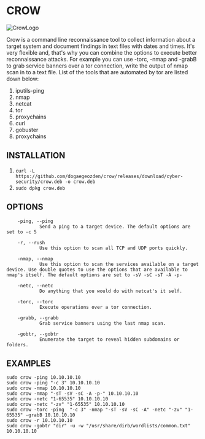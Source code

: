 # CROW
![CrowLogo](https://cdn.pixabay.com/photo/2017/01/31/17/00/animal-2025562_960_720.png)

Crow is a command line reconnaissance tool to collect information about a target system and document findings in text files with dates and times. It's very flexible and, that's why you can combine the options to execute better reconnaissance attacks. For example you can use -torc, -nmap and -grabB to grab service banners over a tor connection, write the output of nmap scan in to a text file. List of the tools that are automated by tor are listed down below:
 
1) iputils-ping 
2) nmap 
3) netcat
4) tor
5) proxychains 
6) curl
7) gobuster
8) proxychains

## INSTALLATION
1) ```curl -L https://github.com/dogaegeozden/crow/releases/download/cyber-security/crow.deb -o crow.deb```
2) ```sudo dpkg crow.deb```

## OPTIONS

	    -ping, --ping                                                                                                                   
                Send a ping to a target device. The default options are set to -c 5                                                     
                                                                                                                                        
	    -r, --rush                                                                                                                      
                Use this option to scan all TCP and UDP ports quickly.

	    -nmap, --nmap
                Use this option to scan the services available on a target device. Use double quotes to use the options that are available to nmap's itself. The default options are set to -sV -sC -sT -A -p-

        -netc, --netc
                Do anything that you would do with netcat's it self. 

        -torc, --torc
                Execute operations over a tor connection.

        -grabb, --grabb
                Grab service banners using the last nmap scan.
	    
	    -gobtr, --gobtr
                Enumerate the target to reveal hidden subdomains or folders.


## EXAMPLES
	sudo crow -ping 10.10.10.10
	sudo crow -ping "-c 3" 10.10.10.10
	sudo crow -nmap 10.10.10.10
	sudo crow -nmap "-sT -sV -sC -A -p-" 10.10.10.10
	sudo crow -netc "1-65535" 10.10.10.10
	sudo crow -netc "-zv" "1-65535" 10.10.10.10
	sudo crow -torc -ping  "-c 3" -nmap "-sT -sV -sC -A" -netc "-zv" "1-65535" -grabB 10.10.10.10
	sudo crow -r 10.10.10.10
	sudo crow -gobtr "dir" -u -w "/usr/share/dirb/wordlists/common.txt" 10.10.10.10
